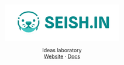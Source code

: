 <!-- PROJECT LOGO -->
<p align="center">
  <a href="https://github.com/seishinlab/platform">
    <picture>
      <source media="(prefers-color-scheme: dark)" srcset="./assets/dark-logo.png">
      <source media="(prefers-color-scheme: light)" srcset="./assets/light-logo.png">
      <img alt="logo" src="./assets/light-logo.png" height="100">
    </picture>
  </a>
  <p align="center">
    Ideas laboratory
    <br />
    <a href="https://seish.in">Website</a>
    ·
    <a href="https://docs.seish.in">Docs</a>
  </p>
</p>